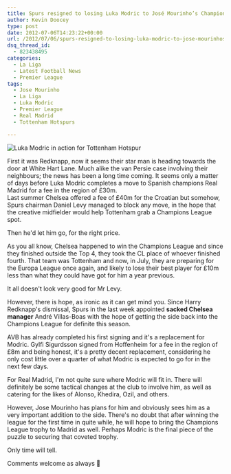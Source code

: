 ```yaml
---
title: Spurs resigned to losing Luka Modric to José Mourinho’s Champions League hopes
author: Kevin Doocey
type: post
date: 2012-07-06T14:23:22+00:00
url: /2012/07/06/spurs-resigned-to-losing-luka-modric-to-jose-mourinhos-champions-league-hopes/
dsq_thread_id:
  - 823438495
categories:
  - La Liga
  - Latest Football News
  - Premier League
tags:
  - Jose Mourinho
  - La Liga
  - Luka Modric
  - Premier League
  - Real Madrid
  - Tottenham Hotspurs

---
```

![Luka Modric in action for Tottenham Hotspur](/wp-content/uploads/2012/07/Luka-Modric-Tottenham.jpg)

First it was Redknapp, now it seems their star man is heading towards the door at White Hart Lane. Much alike the van Persie case involving their neighbours; the news has been a long time coming. It seems only a matter of days before Luka Modric completes a move to Spanish champions Real Madrid for a fee in the region of £30m.  
Last summer Chelsea offered a fee of £40m for the Croatian but somehow, Spurs chairman Daniel Levy managed to block any move, in the hope that the creative midfielder would help Tottenham grab a Champions League spot.

Then he'd let him go, for the right price. 

As you all know, Chelsea happened to win the Champions League and since they finished outside the Top 4, they took the CL place of whoever finished fourth. That team was Tottenham and now, in July, they are preparing for the Europa League once again, and likely to lose their best player for £10m less than what they could have got for him a year previous. 

It all doesn't look very good for Mr Levy.

However, there is hope, as ironic as it can get mind you. Since Harry Redknapp's dismissal, Spurs in the last week appointed **sacked Chelsea manager** André Villas-Boas with the hope of getting the side back into the Champions League for definite this season.

AVB has already completed his first signing and it's a replacement for Modric. Gylfi Sigurdsson signed from Hoffenheim for a fee in the region of £8m and being honest, it's a pretty decent replacement, considering he only cost little over a quarter of what Modric is expected to go for in the next few days.

For Real Madrid, I'm not quite sure where Modric will fit in. There will definitely be some tactical changes at the club to involve him, as well as catering for the likes of Alonso, Khedira, Ozil, and others.

However, Jose Mourinho has plans for him and obviously sees him as a very important addition to the side. There's no doubt that after winning the league for the first time in quite while, he will hope to bring the Champions League trophy to Madrid as well. Perhaps Modric is the final piece of the puzzle to securing that coveted trophy.

Only time will tell.

Comments welcome as always 🙂
